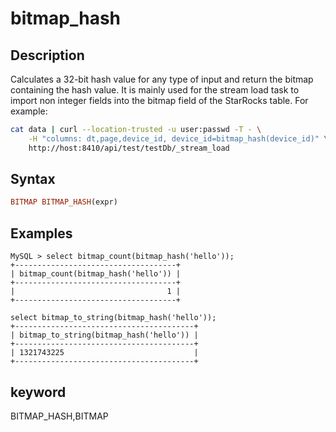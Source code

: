 ---
---

# bitmap_hash

## Description

Calculates a 32-bit hash value for any type of input and return the bitmap containing the hash value. It is mainly used for the stream load task to import non integer fields into the bitmap field of the StarRocks table. For example:

```bash
cat data | curl --location-trusted -u user:passwd -T - \
    -H "columns: dt,page,device_id, device_id=bitmap_hash(device_id)" \
    http://host:8410/api/test/testDb/_stream_load
```

## Syntax

```Haskell
BITMAP BITMAP_HASH(expr)
```

## Examples

```Plain Text
MySQL > select bitmap_count(bitmap_hash('hello'));
+------------------------------------+
| bitmap_count(bitmap_hash('hello')) |
+------------------------------------+
|                                  1 |
+------------------------------------+

select bitmap_to_string(bitmap_hash('hello'));
+----------------------------------------+
| bitmap_to_string(bitmap_hash('hello')) |
+----------------------------------------+
| 1321743225                             |
+----------------------------------------+
```

## keyword

BITMAP_HASH,BITMAP
